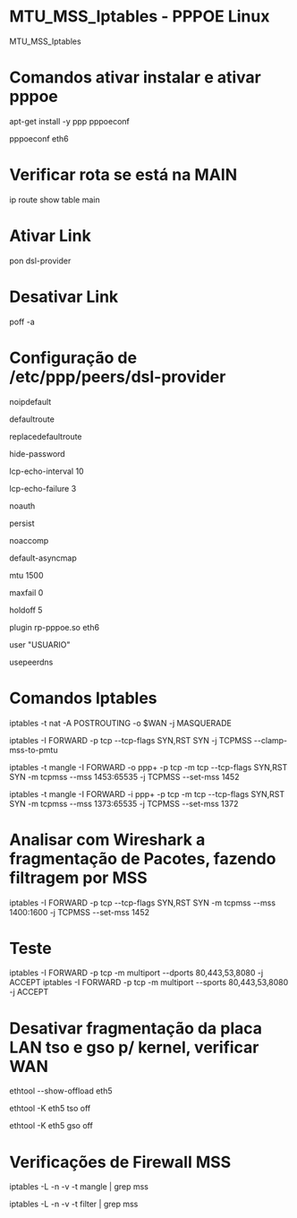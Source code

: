 # MTU_MSS_Iptables - PPPOE Linux
MTU_MSS_Iptables

# Comandos ativar instalar e ativar pppoe

apt-get install -y ppp pppoeconf

pppoeconf eth6

# Verificar rota se está na MAIN

ip route show table main

# Ativar Link

pon dsl-provider

# Desativar Link 

poff -a

# Configuração de /etc/ppp/peers/dsl-provider

noipdefault

defaultroute

replacedefaultroute

hide-password

lcp-echo-interval 10

lcp-echo-failure 3

noauth

persist

noaccomp

default-asyncmap

mtu 1500

maxfail 0

holdoff 5

plugin rp-pppoe.so eth6

user "USUARIO"

usepeerdns

# Comandos Iptables

iptables -t nat -A POSTROUTING -o $WAN -j MASQUERADE

iptables -I FORWARD -p tcp --tcp-flags SYN,RST SYN -j TCPMSS --clamp-mss-to-pmtu

iptables -t mangle -I FORWARD -o ppp+ -p tcp -m tcp --tcp-flags SYN,RST SYN -m tcpmss --mss 1453:65535 -j TCPMSS --set-mss 1452

iptables -t mangle -I FORWARD -i ppp+ -p tcp -m tcp --tcp-flags SYN,RST SYN -m tcpmss --mss 1373:65535 -j TCPMSS --set-mss 1372

# Analisar com Wireshark a fragmentação de Pacotes, fazendo filtragem por MSS

iptables -I FORWARD -p tcp --tcp-flags SYN,RST SYN -m tcpmss --mss 1400:1600 -j TCPMSS --set-mss 1452 

# Teste

iptables -I FORWARD -p tcp -m multiport --dports 80,443,53,8080 -j ACCEPT
iptables -I FORWARD -p tcp -m multiport --sports 80,443,53,8080 -j ACCEPT


# Desativar fragmentação da placa LAN tso e gso p/ kernel, verificar WAN

ethtool --show-offload  eth5

ethtool -K eth5 tso off

ethtool -K eth5 gso off

# Verificações de Firewall MSS

iptables -L -n -v -t mangle | grep mss

iptables -L -n -v -t filter | grep mss
